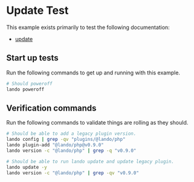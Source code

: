Update Test
===========

This example exists primarily to test the following documentation:

* [update](https://docs.lando.dev/cli/update.html)

Start up tests
--------------

Run the following commands to get up and running with this example.

```bash
# Should poweroff
lando poweroff
```

Verification commands
---------------------

Run the following commands to validate things are rolling as they should.

```bash
# Should be able to add a legacy plugin version.
lando config | grep -qv "plugins/@lando/php"
lando plugin-add "@lando/php@v0.9.0"
lando version -c "@lando/php" | grep -q "v0.9.0"

# Should be able to run lando update and update legacy plugin.
lando update -y
lando version -c "@lando/php" | grep -qv "v0.9.0"
```
